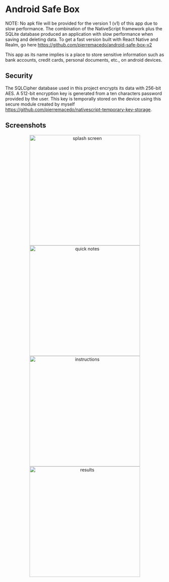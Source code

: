# Android Safe Box
NOTE: No apk file will be provided for the version 1 (v1) of this app due to slow performance. The combination of the NativeScript framework plus the SQLite database produced an application with slow performance when saving and deleting data. To get a fast version built with React Native and Realm, go here https://github.com/pierremacedo/android-safe-box-v2

This app as its name implies is a place to store sensitive information such as bank accounts, credit cards, personal documents, etc., on android devices. 
## Security
The SQLCipher database used in this project encrypts its data with 256-bit AES. A 512-bit encryption key is generated from a ten characters password provided by the user. This key is temporally stored on the device using this secure module created by myself https://github.com/pierremacedo/nativescript-temporary-key-storage.

## Screenshots
<p align="center">
<img src="https://raw.githubusercontent.com/pierremacedo/practical-tarot-reading/master/screenshots/splashscreen.png" height="350" title="splash screen">
<img src="https://raw.githubusercontent.com/pierremacedo/practical-tarot-reading/master/screenshots/quicknotes.png" height="350" title="quick notes">
<img src="https://raw.githubusercontent.com/pierremacedo/practical-tarot-reading/master/screenshots/instructions.png" height="350" title="instructions">  
<img src="https://raw.githubusercontent.com/pierremacedo/practical-tarot-reading/master/screenshots/results.png" height="350" title="results">  
</p>
